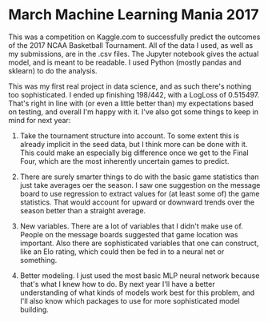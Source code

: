 # March Machine Learning Mania 2017
This was a competition on Kaggle.com to successfully predict the outcomes of the 2017 NCAA Basketball Tournament. All of the data I used, as well as my submissions, are in the .csv files. The Jupyter notebook gives the actual model, and is meant to be readable. I used Python (mostly pandas and sklearn) to do the analysis.

This was my first real project in data science, and as such there's nothing too sophisticated. I ended up finishing 198/442, with a LogLoss of 0.515497. That's right in line with (or even a little better than) my expectations based on testing, and overall I'm happy with it. I've also got some things to keep in mind for next year:

1) Take the tournament structure into account. To some extent this is already implicit in the seed data, but I think more can be done with it. This could make an especially big difference once we get to the Final Four, which are the most inherently uncertain games to predict.

2) There are surely smarter things to do with the basic game statistics than just take averages oer the season. I saw one suggestion on the message board to use regression to extract values for (at least some of) the game statistics. That would account for upward or downward trends over the season better than a straight average.

3) New variables. There are a lot of variables that I didn't make use of. People on the message boards suggested that game location was important. Also there are sophisticated variables that one can construct, like an Elo rating, which could then be fed in to a neural net or something.

4) Better modeling. I just used the most basic MLP neural network because that's what I knew how to do. By next year I'll have a better understanding of what kinds of models work best for this problem, and I'll also know which packages to use for more sophisticated model building.
